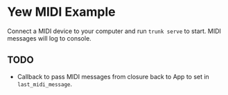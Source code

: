# Yew MIDI Example

Connect a MIDI device to your computer and run `trunk serve` to start.
MIDI messages will log to console.

## TODO
- Callback to pass MIDI messages from closure back to App to set in `last_midi_message`.